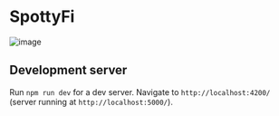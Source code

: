 # SpottyFi

![image](https://github.com/patkarns/spotty-fi/assets/30379111/d871bd29-a421-4ae8-b02d-f012906aaf61)


## Development server

Run `npm run dev` for a dev server. Navigate to `http://localhost:4200/` (server running at `http://localhost:5000/`).


